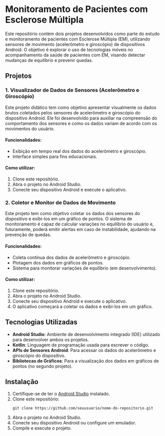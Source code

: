 # Monitoramento de Pacientes com Esclerose Múltipla

Este repositório contém dois projetos desenvolvidos como parte do estudo e monitoramento de pacientes com Esclerose Múltipla (EM), utilizando sensores de movimento (acelerômetro e giroscópio) de dispositivos Android. O objetivo é explorar o uso de tecnologias móveis no acompanhamento da saúde de pacientes com EM, visando detectar mudanças de equilíbrio e prevenir quedas.

## Projetos

### 1. Visualizador de Dados de Sensores (Acelerômetro e Giroscópio)

Este projeto didático tem como objetivo apresentar visualmente os dados brutos coletados pelos sensores de acelerômetro e giroscópio do dispositivo Android. Ele foi desenvolvido para auxiliar na compreensão do comportamento dos sensores e como os dados variam de acordo com os movimentos do usuário.

#### Funcionalidades:
- Exibição em tempo real dos dados do acelerômetro e giroscópio.
- Interface simples para fins educacionais.
  
#### Como utilizar:
1. Clone este repositório.
2. Abra o projeto no Android Studio.
3. Conecte seu dispositivo Android e execute o aplicativo.

### 2. Coletor e Monitor de Dados de Movimento

Este projeto tem como objetivo coletar os dados dos sensores do dispositivo e exibi-los em um gráfico de pontos. O sistema de monitoramento é capaz de calcular variações no equilíbrio do usuário e, futuramente, poderá emitir alertas em caso de instabilidade, ajudando na prevenção de quedas.

#### Funcionalidades:
- Coleta contínua dos dados de acelerômetro e giroscópio.
- Plotagem dos dados em gráficos de pontos.
- Sistema para monitorar variações de equilíbrio (em desenvolvimento).

#### Como utilizar:
1. Clone este repositório.
2. Abra o projeto no Android Studio.
3. Conecte seu dispositivo Android e execute o aplicativo.
4. O aplicativo começará a coletar os dados e exibi-los em um gráfico.

## Tecnologias Utilizadas

- **Android Studio**: Ambiente de desenvolvimento integrado (IDE) utilizado para desenvolver ambos os projetos.
- **Kotlin**: Linguagem de programação usada para escrever o código.
- **APIs de Sensores Android**: Para acessar os dados do acelerômetro e giroscópio do dispositivo.
- **Bibliotecas de Gráficos**: Para a visualização dos dados em gráficos de pontos (no segundo projeto).

## Instalação

1. Certifique-se de ter o [Android Studio](https://developer.android.com/studio) instalado.
2. Clone este repositório:
    ```
    git clone https://github.com/seuusuario/nome-do-repositorio.git
    ```
3. Abra o projeto no Android Studio.
4. Conecte seu dispositivo Android ou configure um emulador.
5. Compile e execute o projeto.
